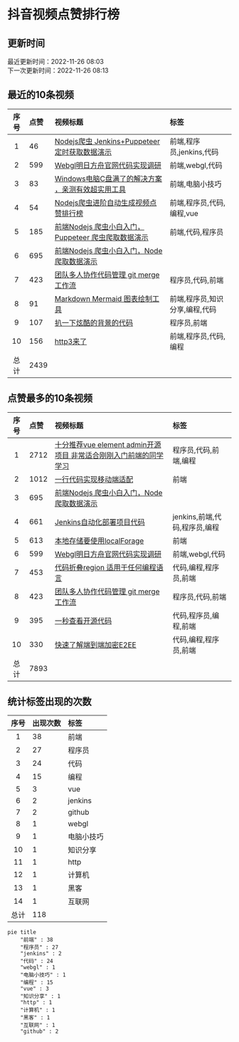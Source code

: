 # 抖音视频点赞排行榜

## 更新时间

最近更新时间：2022-11-26 08:03<br/>下一次更新时间：2022-11-26 08:13

## 最近的10条视频

|序号|点赞|视频标题|标签|
|:--:|:--|:--|:--|
|1|46|[Nodejs爬虫 Jenkins+Puppeteer定时获取数据演示    ](https://douyin.com/video/7170040411379993887)|前端,程序员,jenkins,代码|
|2|599|[Webgl明日方舟官网代码实现调研     ](https://douyin.com/video/7169612171553361183)|前端,webgl,代码|
|3|83|[Windows电脑C盘满了的解决方案 ，亲测有效超实用工具   ](https://douyin.com/video/7169207535067581733)|前端,电脑小技巧|
|4|54|[Nodejs爬虫进阶自动生成视频点赞排行榜         ](https://douyin.com/video/7168574795687152927)|前端,程序员,代码,编程,vue|
|5|185|[前端Nodejs 爬虫小白入门，Puppeteer 爬虫爬取数据演示   ](https://douyin.com/video/7168197260734401799)|前端,代码,程序员|
|6|695|[前端Nodejs 爬虫小白入门，Node爬取数据演示](https://douyin.com/video/7167758991055998222)||
|7|423|[团队多人协作代码管理 git merge 工作流     ](https://douyin.com/video/7167047701987708173)|程序员,代码,前端|
|8|91|[Markdown Mermaid 图表绘制工具     ](https://douyin.com/video/7167019782645108005)|前端,程序员,知识分享,编程,代码|
|9|107|[扒一下炫酷的背景的代码  ](https://douyin.com/video/7166650705401400584)|程序员,前端|
|10|156|[http3来了     ](https://douyin.com/video/7166265186108624164)|前端,程序员,代码,编程|
|总计|2439|||

## 点赞最多的10条视频

|序号|点赞|视频标题|标签|
|:--:|:--|:--|:--|
|1|2712|[十分推荐vue element admin开源项目 非常适合刚刚入门前端的同学学习   ](https://douyin.com/video/7161996754227907873)|程序员,代码,前端,编程|
|2|1012|[一行代码实现移动端适配 ](https://douyin.com/video/7158472643610561825)|前端|
|3|695|[前端Nodejs 爬虫小白入门，Node爬取数据演示](https://douyin.com/video/7167758991055998222)||
|4|661|[Jenkins自动化部署项目代码          ](https://douyin.com/video/7165912754023419172)|jenkins,前端,代码,程序员,编程|
|5|613|[本地存储要使用localForage  ](https://douyin.com/video/7158668556664573188)|前端|
|6|599|[Webgl明日方舟官网代码实现调研     ](https://douyin.com/video/7169612171553361183)|前端,webgl,代码|
|7|453|[代码折叠region 适用于任何编程语言    ](https://douyin.com/video/7160892403325439271)|代码,编程,程序员,前端|
|8|423|[团队多人协作代码管理 git merge 工作流     ](https://douyin.com/video/7167047701987708173)|程序员,代码,前端|
|9|395|[一秒查看开源代码     ](https://douyin.com/video/7161275091140087073)|代码,程序员,编程,前端|
|10|330|[快速了解端到端加密E2EE       ](https://douyin.com/video/7165167108660153636)|代码,编程,程序员,前端|
|总计|7893|||

## 统计标签出现的次数

|序号|出现次数|标签|
|:--:|:--|:--|
|1|38|前端|
|2|27|程序员|
|3|24|代码|
|4|15|编程|
|5|3|vue|
|6|2|jenkins|
|7|2|github|
|8|1|webgl|
|9|1|电脑小技巧|
|10|1|知识分享|
|11|1|http|
|12|1|计算机|
|13|1|黑客|
|14|1|互联网|
|总计|118||

```Mermaid
pie title 
    "前端" : 38
    "程序员" : 27
    "jenkins" : 2
    "代码" : 24
    "webgl" : 1
    "电脑小技巧" : 1
    "编程" : 15
    "vue" : 3
    "知识分享" : 1
    "http" : 1
    "计算机" : 1
    "黑客" : 1
    "互联网" : 1
    "github" : 2
```

